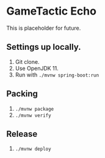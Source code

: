 # GameTactic Echo

This is placeholder for future.


## Settings up locally.

1. Git clone.
2. Use OpenJDK 11.
3. Run with `./mvnw spring-boot:run`


## Packing

1. `./mvnw package`
2. `./mvnw verify`


## Release
1. `./mvnw deploy`

